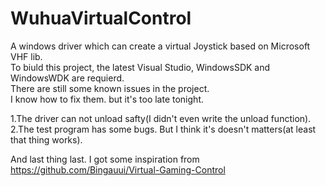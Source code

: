 # WuhuaVirtualControl  
A windows driver which can create a virtual Joystick based on Microsoft VHF lib.  
To biuld this project, the latest Visual Studio, WindowsSDK and WindowsWDK are requierd.  
There are still some known issues in the project.  
I know how to fix them. but it's too late tonight.  
  
  1.The driver can not unload safty(I didn't even write the unload function).  
  2.The test program has some bugs. But I think it's doesn't matters(at least that thing works).   
    
And last thing last. I got some inspiration from https://github.com/Bingauui/Virtual-Gaming-Control

